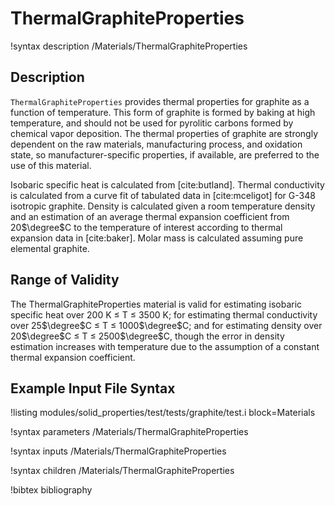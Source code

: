 # ThermalGraphiteProperties

!syntax description /Materials/ThermalGraphiteProperties

## Description

`ThermalGraphiteProperties` provides thermal properties for graphite
as a function of temperature. This form of
graphite is formed by baking at high temperature, and should not be used for
pyrolitic carbons formed by chemical vapor deposition.
The thermal properties of graphite are strongly dependent on the raw materials,
manufacturing process, and oxidation state, so manufacturer-specific properties,
if available, are preferred to the use of this material.

Isobaric specific heat is calculated from [cite:butland]. Thermal
conductivity is calculated from a curve fit of tabulated data in [cite:mceligot]
for G-348 isotropic graphite.
Density is calculated given a room temperature density and an estimation of an
average thermal expansion coefficient from 20$\degree$C to the temperature of
interest according to thermal expansion data in [cite:baker].
Molar mass is calculated assuming pure elemental graphite.

## Range of Validity

The ThermalGraphiteProperties material is valid for estimating isobaric
specific heat over 200 K $\le$ T $\le$ 3500 K; for estimating thermal
conductivity over 25$\degree$C $\le$ T $\le$ 1000$\degree$C; and for
estimating density over 20$\degree$C $\le$ T $\le$ 2500$\degree$C,
though the error in density estimation increases with
temperature due to the assumption of a constant thermal expansion coefficient.

## Example Input File Syntax

!listing modules/solid_properties/test/tests/graphite/test.i block=Materials

!syntax parameters /Materials/ThermalGraphiteProperties

!syntax inputs /Materials/ThermalGraphiteProperties

!syntax children /Materials/ThermalGraphiteProperties

!bibtex bibliography
